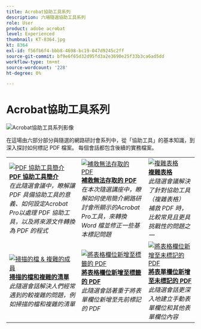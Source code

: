 ```yaml
---
title: Acrobat協助工具系列
description: 六場隨選協助工具系列
role: User
product: adobe acrobat
level: Experienced
thumbnail: KT-8364.jpg
kt: 8364
exl-id: f56fb6f4-bbb8-4698-bc19-047d9245c2ff
source-git-commit: bf9e6f65d32d95fd3a2e3690e25f33b3ca6ad5dd
workflow-type: tm+mt
source-wordcount: '228'
ht-degree: 0%

---
```


# Acrobat協助工具系列

![Acrobat協助工具系列影像](../assets/Hero_Accessibility.png)

在這場由六部分部分與隨選的網路研討會系列中，從「協助工具」的基本知識，到深入探討如何標記 PDF 檔案。 每個會話都包含後續的實務檔案。

<table style="table-layout:fixed">
<tr>
  <td>
    <a href="accessibilitysession1.md">
      <img alt="PDF 協助工具簡介" src="../assets/Accessibilitysession1_1280.png" />
    </a>
    <div>
    <a href="accessibilitysession1.md"><strong>PDF 協助工具簡介</strong></a>
    </div>
    <em>在此隨選會議中，瞭解讓 PDF 具備協助工具的意義、如何設定Acrobat Pro以處理 PDF 協助工具，以及將來源文件轉換為 PDF 的程式</em>
    <br>
  </td>
  <td>
    <a href="accessibilitysession2.md">
      <img alt="補救無法存取的 PDF" src="../assets/Accessibilitysession2_1280.png" />
    </a>
    <div>
    <a href="accessibilitysession2.md"><strong>補救無法存取的 PDF</strong></a>
    </div>
    <em>在本次隨選講座中，瞭解如何使用簡介網路研討會所顯示的Acrobat Pro工具，來轉換 Word 檔並修正一些基本標記問題</em>
    <br>
  </td>  
  <td>
    <a href="accessibilitysession3.md">
      <img alt="複雜表格" src="../assets/Accessibilitysession3_1280.png" />
    </a>
    <div>
    <a href="accessibilitysession3.md"><strong>複雜表格</strong></a>
    </div>
    <em>此隨選會議解決了針對協助工具 （複雜表格） 補救 PDF 時，比較常見且更具挑戰性的問題之一</em>
    <br>
  </td>
</tr>
<tr>
  <td>
    <a href="accessibilitysession4.md">
      <img alt="掃描的檔 &amp; 複雜的成員" src="../assets/Accessibilitysession4_1280.png" />
    </a>
    <div>
    <a href="accessibilitysession4.md"><strong>掃描的檔和複雜的清單</strong></a>
    </div>
    <em>此隨選會話解決人們經常遇到的較複雜的問題，例如掃描的檔和複雜的清單</em>
    <br>
  </td>
  <td>
    <a href="accessibilitysession5.md">
      <img alt="將表格欄位新增至標籤的 PDF" src="../assets/Accessibilitysession5_1280.png" />
    </a>
    <div>
    <a href="accessibilitysession5.md"><strong>將表格欄位新增至標籤的 PDF</strong></a>
    </div>
    <em>此隨選會話著重于將表單欄位新增至先前標記的 PDF</em>
    <br>
  </td>  
  <td>
    <a href="accessibilitysession6.md">
      <img alt="將表格欄位新增至未標記的 PDF" src="../assets/Accessibilitysession6_1280.png" />
    </a>
    <div>
    <a href="accessibilitysession6.md"><strong>將表單欄位新增至未標記的 PDF</strong></a>
    </div>
    <em>此隨選會話更深入地建立手動表單欄位和其他表單欄位內容</em>
    <br>
  </td> 
</tr>
</table>

